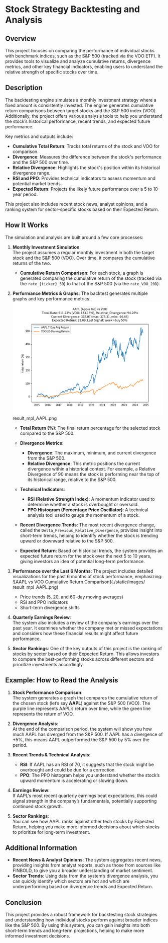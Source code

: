 # Stock Strategy Backtesting and Analysis

## Overview
This project focuses on comparing the performance of individual stocks with benchmark indices, such as the S&P 500 (tracked via the VOO ETF). It provides tools to visualize and analyze cumulative returns, divergence metrics, and other key financial indicators, enabling users to understand the relative strength of specific stocks over time.

## Description
The backtesting engine simulates a monthly investment strategy where a fixed amount is consistently invested. The engine generates cumulative return comparisons between target stocks and the S&P 500 index (VOO). Additionally, the project offers various analysis tools to help you understand the stock’s historical performance, recent trends, and expected future performance.

Key metrics and outputs include:
- **Cumulative Total Return**: Tracks total returns of the stock and VOO for comparison.
- **Divergence**: Measures the difference between the stock's performance and the S&P 500 over time.
- **Relative Divergence**: Highlights the stock's position within its historical divergence range.
- **RSI and PPO**: Provides technical indicators to assess momentum and potential market trends.
- **Expected Return**: Projects the likely future performance over a 5 to 10-year period.

This project also includes recent stock news, analyst opinions, and a ranking system for sector-specific stocks based on their Expected Return.

## How It Works

The simulation and analysis are built around a few core processes:

1. **Monthly Investment Simulation**:  
   The project assumes a regular monthly investment in both the target stock and the S&P 500 (VOO). Over time, it compares the cumulative returns of the two. 

   - **Cumulative Return Comparison**: For each stock, a graph is generated comparing the cumulative return of the stock (tracked via the `rate_{ticker}_5D`) to that of the S&P 500 (via the `rate_VOO_20D`).

2. **Performance Metrics & Graphs**:
   The backtest generates multiple graphs and key performance metrics:
   ![AAPL vs VOO Cumulative Return Comparison](./static/images/comparison_AAPL_VOO.png) result_mpl_AAPL.png
   
   - **Total Return (%)**: The final return percentage for the selected stock compared to the S&P 500.
   - **Divergence Metrics**:  
     - **Divergence**: The maximum, minimum, and current divergence from the S&P 500.
     - **Relative Divergence**: This metric positions the current divergence within a historical context. For example, a Relative Divergence of 90 means the stock is performing near the top of its historical range, relative to the S&P 500.

   - **Technical Indicators**:  
     - **RSI (Relative Strength Index)**: A momentum indicator used to determine whether a stock is overbought or oversold.
     - **PPO Histogram (Percentage Price Oscillator)**: A technical analysis tool used to gauge the momentum of a stock.

   - **Recent Divergence Trends**: The most recent divergence change, called the `Delta_Previous_Relative_Divergence`, provides insight into short-term trends, helping to identify whether the stock is trending upward or downward relative to the S&P 500.

   - **Expected Return**: Based on historical trends, the system provides an expected future return for the stock over the next 5 to 10 years, giving investors an idea of potential long-term performance.

4. **Performance over the Last 6 Months**:
   The project includes detailed visualizations for the past 6 months of stock performance, emphasizing:
   ![AAPL vs VOO Cumulative Return Comparison](./static/images/ result_mpl_AAPL.png)
   - Price trends (5, 20, and 60-day moving averages)
   - RSI and PPO indicators
   - Short-term divergence shifts

6. **Quarterly Earnings Review**:  
   The system also includes a review of the company's earnings over the past year. It examines whether the company met or missed expectations and considers how these financial results might affect future performance.

7. **Sector Rankings**:
   One of the key outputs of this project is the ranking of stocks by sector based on their Expected Return. This allows investors to compare the best-performing stocks across different sectors and prioritize investments accordingly.

## Example: How to Read the Analysis

1. **Stock Performance Comparison**:  
   The system generates a graph that compares the cumulative return of the chosen stock (let’s say **AAPL**) against the S&P 500 (VOO). The purple line represents AAPL’s return over time, while the green line represents the return of VOO.

2. **Divergence Analysis**:  
   At the end of the comparison period, the system will show you how much AAPL has diverged from the S&P 500. If AAPL has a divergence of +5%, this means AAPL outperformed the S&P 500 by 5% over the period.

3. **Recent Trends & Technical Analysis**:  
   - **RSI**: If AAPL has an RSI of 70, it suggests that the stock might be overbought and could be due for a correction.
   - **PPO**: The PPO histogram helps you understand whether the stock’s upward momentum is accelerating or slowing down.

4. **Earnings Review**:  
   If AAPL’s most recent quarterly earnings beat expectations, this could signal strength in the company’s fundamentals, potentially supporting continued stock growth.

5. **Sector Rankings**:  
   You can see how AAPL ranks against other tech stocks by Expected Return, helping you make more informed decisions about which stocks to prioritize for long-term investment.

## Additional Information
- **Recent News & Analyst Opinions**: The system aggregates recent news, providing insights from analyst reports, such as those from sources like FINBOLD, to give you a broader understanding of market sentiment.
- **Sector Trends**: Using data from the system’s divergence analysis, you can quickly identify which sectors are hot and which are underperforming based on divergence trends and Expected Return.

## Conclusion
This project provides a robust framework for backtesting stock strategies and understanding how individual stocks perform against broader indices like the S&P 500. By using this system, you can gain insights into both short-term trends and long-term projections, helping to make more informed investment decisions.
